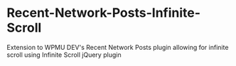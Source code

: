 Recent-Network-Posts-Infinite-Scroll
====================================

Extension to WPMU DEV's Recent Network Posts plugin allowing for infinite scroll using Infinite Scroll jQuery plugin

